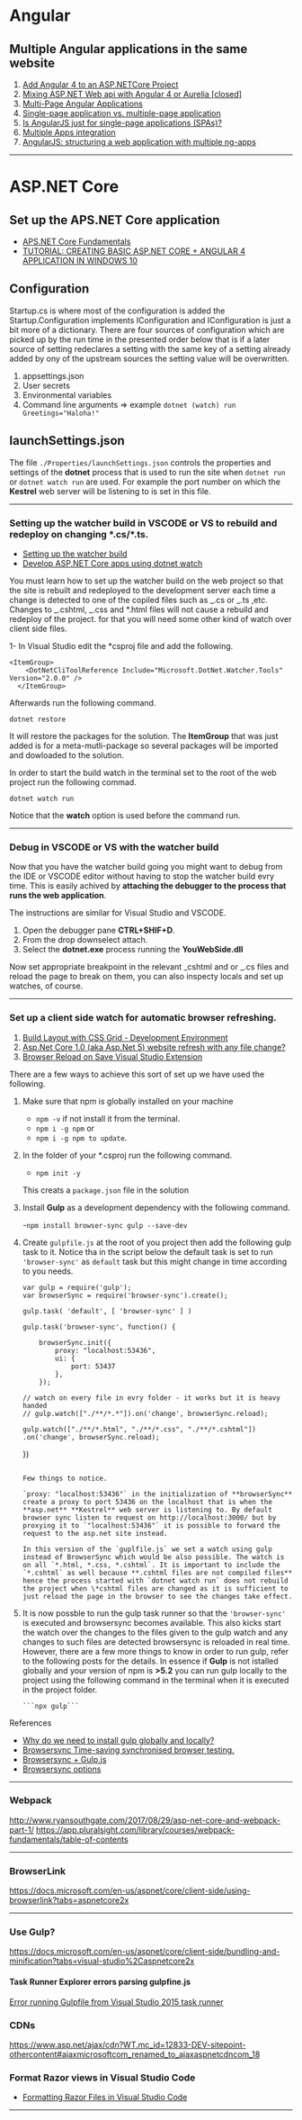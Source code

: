 # Angular

## Multiple Angular applications in the same website

1.  [Add Angular 4 to an ASP.NETCore Project
    ](https://stackoverflow.com/questions/44684179/add-angular-4-to-an-asp-netcore-project/44684239#44684239)
1.  [Mixing ASP.NET Web api with Angular 4 or Aurelia [closed]
    ](https://stackoverflow.com/questions/45508979/mixing-asp-net-web-api-with-angular-4-or-aurelia)
1.  [Multi-Page Angular Applications](https://www.learnhowtoprogram.com/javascript/angular-extended/multi-page-angular-applications)
1.  [Single-page application vs. multiple-page application](https://medium.com/@NeotericEU/single-page-application-vs-multiple-page-application-2591588efe58)
1.  [Is AngularJS just for single-page applications (SPAs)?
    ](https://stackoverflow.com/questions/15231251/is-angularjs-just-for-single-page-applications-spas)
1.  [Multiple Apps integration](https://github.com/angular/angular-cli/wiki/stories-multiple-apps)
1.  [AngularJS: structuring a web application with multiple ng-apps](https://softwareengineering.stackexchange.com/questions/239056/angularjs-structuring-a-web-application-with-multiple-ng-apps)

---

# ASP.NET Core

## Set up the APS.NET Core application

* [APS.NET Core Fundamentals](https://app.pluralsight.com/library/courses/aspdotnet-core-fundamentals/table-of-contents?aid=701j0000001heIpAAI)
* [TUTORIAL: CREATING BASIC ASP.NET CORE + ANGULAR 4 APPLICATION IN WINDOWS 10](https://www.infopulse.com/blog/tutorial-creating-basic-asp-net-core-angular-4-application-in-windows-10/)

## Configuration

Startup.cs is where most of the configuration is added the Startup.Configuration implements IConfiguration and IConfiguration is just a bit more of a dictionary. There are four sources of configuration which are picked up by the run time in the presented order below that is if a later source of setting redeclares a setting with the same key of a setting already added by ony of the upstream sources the setting value will be overwritten.

1.  appsettings.json
2.  User secrets
3.  Environmental variables
4.  Command line arguments => example `dotnet (watch) run Greetings="Haloha!"`

## launchSettings.json

The file `./Properties/launchSettings.json` controls the properties and settings of the **dotnet** process that is used to run the site when `dotnet run` or `dotnet watch run` are used. For example the port number on which the **Kestrel** web server will be listening to is set in this file.

---

### Setting up the watcher build in VSCODE or VS to rebuild and redeploy on changing \*.cs/\*.ts.

* [Setting up the watcher build](https://app.pluralsight.com/player?course=visual-studio-code-aspdotnet-projects&author=shawn-wildermuth&name=visual-studio-code-aspdotnet-projects-m3&clip=8&mode=live)
* [Develop ASP.NET Core apps using dotnet watch](https://docs.microsoft.com/en-us/aspnet/core/tutorials/dotnet-watch)

You must learn how to set up the watcher build on the web project so that the site is rebuilt and redeployed to the development server each time a change is detected to one of the copiled files such as _.cs or _.ts ,etc. Changes to _.cshtml, _.css and \*.html files will not cause a rebuild and redeploy of the project. for that you will need some other kind of watch over client side files.

1- In Visual Studio edit the \*csproj file and add the following.

```
<ItemGroup>
    <DotNetCliToolReference Include="Microsoft.DotNet.Watcher.Tools" Version="2.0.0" />
  </ItemGroup>
```

Afterwards run the following command.

`dotnet restore`

It will restore the packages for the solution. The **ItemGroup** that was just added is for a meta-mutli-package so several packages will be imported and dowloaded to the solution.

In order to start the build watch in the terminal set to the root of the web project run the following commad.

`dotnet watch run`

Notice that the **watch** option is used before the command run.

---

### Debug in VSCODE or VS with the watcher build

Now that you have the watcher build going you might want to debug from the IDE or VSCODE editor without having to stop the watcher build evry time. This is easily achived by **attaching the debugger to the process that runs the web application**.

The instructions are similar for Visual Studio and VSCODE.

1.  Open the debugger pane **CTRL+SHIF+D**.
2.  From the drop downselect attach.
3.  Select the **dotnet.exe** process running the **YouWebSide.dll**

Now set appropriate breakpoint in the relevant _cshtml and or _.cs files and reload the page to break on them, you can also inspecty locals and set up watches, of course.

---

### Set up a client side watch for automatic browser refreshing.

1.  [Build Layout with CSS Grid - Development Environment](https://app.pluralsight.com/player?course=building-layouts-css-grid&author=gary-simon&name=5250b241-9183-439d-b8ec-c1e09e05cf66&clip=3&mode=live)
1.  [Asp.Net Core 1.0 (aka Asp.Net 5) website refresh with any file change?
    ](https://stackoverflow.com/questions/35898746/asp-net-core-1-0-aka-asp-net-5-website-refresh-with-any-file-change)
1.  [Browser Reload on Save Visual Studio Extension](https://marketplace.visualstudio.com/items?itemName=MadsKristensen.BrowserReloadonSave)

There are a few ways to achieve this sort of set up we have used the following.

1.  Make sure that npm is globally installed on your machine

    * `npm -v` if not install it from the terminal.
    * `npm i -g npm` or
    * `npm i -g npm to update`.

2.  In the folder of your \*.csproj run the following command.

    * `npm init -y`

    This creats a `package.json` file in the solution

3.  Install **Gulp** as a development dependency with the following command.

    -`npm install browser-sync gulp --save-dev`

4.  Create `gulpfile.js` at the root of you project then add the following gulp task to it. Notice tha in the script below the default task is set to run `'browser-sync'` as `default` task but this might change in time according to you needs.

    ```
    var gulp = require('gulp');
    var browserSync = require('browser-sync').create();

    gulp.task( 'default', [ 'browser-sync' ] )

    gulp.task('browser-sync', function() {

        browserSync.init({
            proxy: "localhost:53436",
            ui: {
                port: 53437
            },
        });
    ```


        // watch on every file in evry folder - it works but it is heavy handed
        // gulp.watch(["./**/*.*"]).on('change', browserSync.reload);

        gulp.watch(["./**/*.html", "./**/*.css", "./**/*.cshtml"])
        .on('change', browserSync.reload);
    })  
    ```

    Few things to notice.

    `proxy: "localhost:53436"` in the initialization of **browserSync** create a proxy to port 53436 on the localhost that is when the **asp.net** **Kestrel** web server is listening to. By default browser sync listen to request on http://localhost:3000/ but by proxying it to `"localhost:53436"` it is possible to forward the request to the asp.net site instead.

    In this version of the `guplfile.js` we set a watch using gulp instead of BrowserSync which would be also possible. The watch is on all `*.html, *.css, *.cshtml`. It is important to include the `*.cshtml` as well because **.cshtml files are not compiled files** hence the process started with `dotnet watch run` does not rebuild the project when \*cshtml files are changed as it is sufficient to just reload the page in the browser to see the changes take effect.

5.  It is now possble to run the gulp task runner so that the `'browser-sync'` is executed and browsersync becomes available. This also kicks start the watch over the changes to the files given to the gulp watch and any changes to such files are detected browsersync is reloaded in real time.
    However, there are a few more things to know in order to run gulp, refer to the following posts for the details. In essence if **Gulp** is not istalled globally and your version of npm is **>5.2** you can run gulp locally to the project using the following command in the terminal when it is executed in the project folder.

        ```npx gulp```

References

* [Why do we need to install gulp globally and locally?
  ](https://stackoverflow.com/questions/22115400/why-do-we-need-to-install-gulp-globally-and-locally)
* [Browsersync Time-saving synchronised browser testing.](https://browsersync.io/)
* [Browsersync + Gulp.js](https://browsersync.io/docs/gulp)
* [Browsersync options](https://browsersync.io/docs/options)

---

### Webpack

http://www.ryansouthgate.com/2017/08/29/asp-net-core-and-webpack-part-1/
https://app.pluralsight.com/library/courses/webpack-fundamentals/table-of-contents

---

### BrowserLink

https://docs.microsoft.com/en-us/aspnet/core/client-side/using-browserlink?tabs=aspnetcore2x

---

### Use Gulp?

https://docs.microsoft.com/en-us/aspnet/core/client-side/bundling-and-minification?tabs=visual-studio%2Caspnetcore2x

#### Task Runner Explorer errors parsing gulpfine.js

[Error running Gulpfile from Visual Studio 2015 task runner](https://stackoverflow.com/questions/40372213/error-running-gulpfile-from-visual-studio-2015-task-runner)

### CDNs

https://www.asp.net/ajax/cdn?WT.mc_id=12833-DEV-sitepoint-othercontent#ajaxmicrosoftcom_renamed_to_ajaxaspnetcdncom_18

### Format Razor views in Visual Studio Code

* [Formatting Razor Files in Visual Studio Code](https://stackoverflow.com/questions/48235450/formatting-razor-files-in-visual-studio-code)

---
